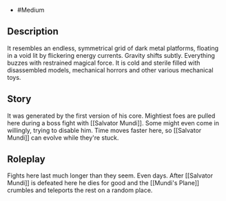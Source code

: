 - #Medium
## Description
It resembles an endless, symmetrical grid of dark metal platforms, floating in a void lit by flickering energy currents. Gravity shifts subtly. Everything buzzes with restrained magical force. It is cold and sterile filled with disassembled models, mechanical horrors and other various mechanical toys. 
## Story
It was generated by the first version of his core. Mightiest foes are pulled here during a boss fight with [[Salvator Mundi]]. Some might even come in willingly, trying to disable him. Time moves faster here, so [[Salvator Mundi]] can evolve while they're stuck.
## Roleplay
Fights here last much longer than they seem. Even days. After [[Salvator Mundi]] is defeated here he dies for good and the [[Mundi's Plane]] crumbles and teleports the rest on a random place.
